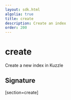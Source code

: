 ```yaml
---
layout: sdk.html
algolia: true
title: create
description: Create an index
order: 200
---
```


# create

Create a new index in Kuzzle

## Signature
[section=create]
